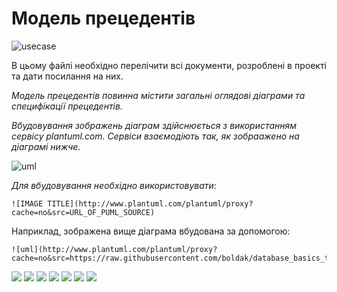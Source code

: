 # Модель прецедентів
![usecase](http://www.plantuml.com/plantuml/png/PP0_JyCm4CLtVufJM63eqAHTgtOAI20XHM7gOjANo99p3lv3AUB38mSN737vlRlVtLblxxoqFenQoCuRIqKTu7n1qj6ihkNMmSxLA8GGyQ5LM7tj4YT4SEYa0nMD6fZQQSQRUltNU54uKms6bPeUk3T7fiEh2PuQs7VL8OsKT0FqFP3j19_8uYtUIbILdNmqW-AVUfiTF4oJeoV9Si08zaU-VOPrXgM-It192veQUAzuSAbT_V_9lNBUs4i2DjauIttv19apayU7JyJsTuMOaugfxM8kIrikRNMDM4VRhfEBkanwDbLkDhdPYZtu54Rz3G00)






В цьому файлі необхідно перелічити всі документи, розроблені в проекті та дати посилання на них.

*Модель прецедентів повинна містити загальні оглядові діаграми та специфікації прецедентів.*

*Вбудовування зображень діаграм здійснюється з використанням сервісу plantuml.com. Сервіси взаємодіють так, як зобраажено на діаграмі нижче.*

![uml](http://www.plantuml.com/plantuml/proxy?cache=no&src=https://raw.githubusercontent.com/boldak/database_basics_template/master/src/uml/example.puml)

*Для вбудовування необхідно використовувати:*
```
![IMAGE TITLE](http://www.plantuml.com/plantuml/proxy?cache=no&src=URL_OF_PUML_SOURCE)
```
Наприклад, зображена вище діаграма вбудована за допомогою:
```
![uml](http://www.plantuml.com/plantuml/proxy?cache=no&src=https://raw.githubusercontent.com/boldak/database_basics_template/master/src/uml/example.puml)
```
![](http://www.plantuml.com/plantuml/png/hLRFJXDl5DtFKzpaj_cP89R6XU4FmQ0B5ovDt8AqGeBKb75Zkg15Ymi2YI4bCV87UO6XjZ9CEzDNkFUDFD_jz1k-C0cZiQJ9DpDtphtdd7j2bxRzbRh_uTscjrcf-hHUMLchr3sFqizyjRRbqvlQPgs-K2gLQ7lZOsLXvidY_EhYYsUpyuzM5-dLyaoHSZxXWA-voy7uDJxdlXn9Krgomu6qfIE7XN0kPG_rJOuvv8Z35EqR9y095M_NT96zAKALtk4-3paeX7w6gNPGtmFAa1FksWudk7iDt9riRdqUw2GtnD7T4GgrF3V0U6CW-nWraDPTIjoT8DBuSlo8kuJZmCg18GAEy1UWF9PMeVPVLSU1743NM3egcZ8OctAiqzoBHCzVFvwUKPM8HyPI8vtXXCaICihnIFMAkOzlGF99IS2OOk1b1JVrSaJSuoGLUYIxUabyfHiMcYirHJuNMcG-LVbqDXKHm6qT4cPBXsyo1IfRQqv46dbxrx1DDLlsoXvc3HFuR5xZIFce8Xpf62EEGCdPizIAEHUhmHUtzxkHrqdjxPaULd3L2yuSvlUuZvc3VfpPAWTkZ_yDfqdhfgxi0M7I0RvHcfwOOrIQCXsbARjJjnPS4G4VQ2rMwS6SmmpUzEokWG-gtJrJz6oa0l8vv4xvIZjVJS11HYF2tGoraw7ILislK7tZxRfF_rMhA_Xa-sSI_HrWlo10QEHq7cbwx1sicMBb6dhXokC47ln9JnrpBqrVo4Eo2GTLZ9zc1LIoh837Fw5HBa0ZrxsS3LLwqj9EwNwcKO77iYUjYQb5qlXd-SiVG0DIE7pslmdy0bw8gVR7hUI88wKUWufHGaqrnJr8szTWvBDt_ER0klPNCfng3aEZk151WwE-9E0qi7EeJGcXg6ccbIycNBU2ocwXahFME3st_ThxrB7nWbLhM92wz_JbiWTJVl0bNnBcF-CsOP3XD75xcYzqdz48BVVDYNzoug4in8CkFQHogLpoi6uJk2MSyPlcDm00)
![](http://www.plantuml.com/plantuml/png/hLNDJXDH5DxFKvp4ZIOAfN5X-24OTE72fObRa5P8a9eoRamNG4s92H53I4cCWCWBNCQE3DFszXM-yqQUUnZd9sra5fRDdRdtVZ_VEMTOslPNclw7TvlUPgtkqtfjPQtMz3nAVlFrnfPFRngRZUP2fLAXxOsFjOMP9ulpguilditEJwykqglbQfdZE8N1DGAOssiuuYvw6F4E3094l8U8v831o3sKWhpaVHZUnH0HOaG9y3TO0Orub_UuxGXv_o79ANs340EOKkZd20KdH4zG1h08KePJX4wfs-LZvTdHVQDARgR_jKc8n_MLqlF3iSgDFX-83yDxutuH_4KaM6MEd5q4fFH6xdPndOkPswMeZpJWFd-Hm8VSrJHLlU4ET_b4bTo9HCzVFvwQqVWeAxpp8zei8IXqH1zXabWcjnn5LIcSSJucGRH9r2DkwwF8rz8Ad-oqItKxphJFB894bDpig4AfjEY-oIAeRQqLvgWrgIDRAQaEOFgKBcQT2IcokuPOhJWoGgmoHeYvFJco8HyMAZnN16_X8ZyAhKdKMl2U8qqfO9FLK7ZvapeQ2FWT7ekm9wfAGvHUEixXq7q4ycVHKz47fFfY1oV3-zcrnmsidjI-3d45G-hSvdjRkJMs1tC5GyMW-D1Pkyxa82mQAvLQdk0CLwhbAW5tyUci8CXGknagRJNy6ZKttgxxTAzUNv5VreTkhB_3uZVwY9oXmfQEKV96sqsn9jRnQpwP2TKScp2Nkv5ZQVqrwy9d9-b3YrZtn9KWQ3HMHs787JNwNtnMI_ZSzXllR_cyMvvwGyurlQSlbpsSuYSkSUa-a-VeaEWRJ14wKxYGPQoIT_d0hV0BrfDZaMm4z8YgbMh5Swm9t9AivH_b7m00)
![](http://www.plantuml.com/plantuml/png/hLLFJnDn4BtlfvZWLMjfD34K28bwCF7WnSHhWQrWa3LblPWUQ2lrqe0Xf2IA8l85rgMr1ThjLvZvHhxvxRhTBLHMuoPDVdzctvjvysQxjEMMAkxRrnlMXbrsQSqkhTeLowBecIyxcowjE1jEPI6VpzFM-ZjxOVR1ulpoufD7S_DtbnVf-SDxMSBv2tlSOv-zy3N-oBxKEP1jxkFSawQqPO_u8ZoIcjIbeU7oWRrC1ASQAJKUSXye_OZcqrMysuGeSy9T7h2NomH_p5q0TRa3c047xF-9WjXBbQVXdididDXFyKix4_qtnFO0VoajgOEYVfMS_Idqqf03vDP2qDu_qk-hg23VXSX3QHi8BJTgtA79vaOaUlpYVcwMu8KkyGZ9UIgZrWHj0iB6LuNnYwIwX79dqkPXDkY2WSw4F68FKO56M9dypb-Djz39208ADWqUW93Y-LW2UtCrDKdLwonIZKdD2CQxU367OhJH-XfVO7L0IaPOQneZlf36fC-YRXJJQ5K-IVgzEesBEs22Q8PBtXlKWP9q8DFUDAuRQqoo709a58eeks3H3GYxDCEVV_TwXjJXE3aUzsYcc4JPHrWdRZDoKwJU65hR8er42La4IQUfRTq1MiVul9MmeauG_m1PJzgGnipr454xOnBQT5oRAkilrrowLIwNy8mjfbDx1B2VWEohJgahCo7n2PnaiAxhMFn5yj66RQF1fFDnKTFiatRVBPBrVz8i_5sQCAtK8ZMDaP6RSPEAgcQUyl4FPSqoI4dMet1WEXn4iIEp0IdxE3kGmmb-xXSJ4-cyYMX3TSeEggjOpohEAtl5tNfQMhOmCD_vb4y9EHrpau0oo14tSto2fQa412rTyHa75iBwkF3f3XNoXRobcaMmIrZZB_WN)
![](http://www.plantuml.com/plantuml/png/bLH1RjDG4Dtx57C0Q4FPe996HMN3WYK7Q6b2AuLQIiq6PK42E4AAMWbLGK8AfUG2niIAQnpd2czknBpQM9IabPj5Clb_vhqtRyRUFlPsEzwRrssdtMnvSj3StMzs74UAJxtb7ddoqcsxdQrQhIR7Xs-RMmyUDUfxZMTFD-lhUmrviVEmIZh62313Y20lWu-vVa2cxv0YK5z7UYhw2Hcco0GBEyyG8T6-lXVj8n0ao9YBkQN4bJWdEZ3idbN4LXqNp5z1rbXxnAOY7TmJxUKdYCXH2VqSaU54c1fAYWnXoJ2sqna2tkePKTaDcQW4b-ktNGgIPNsLz7mdgrNyrY4Dq_volmZ_8eeTaZbckmX5HqlpEBbf7fNKVARdfkL41uOyoWssuWByovKufnBKDuwG7XKEMIS-8infekc-pA68qZpQlxR3tLN3xfQaLyjV_Yk3JS6O_h4CYKLdGZAnc38MI6mdxOVUn1nxdggdTtBnyNNYBYx-tS3kIbd5okd7dDjWXeMq30bla9eqeb03rI0fcN88pcNAdcuN-z_Z9bIE6R_nCt-Uh3nS3SnwyYBbbBHVWcDnyoxbWKcri7Fuwi2JbkjwDiWdptSSZF434qoupEVmAJrT4_XhkB0mOG_Mz90HVY5pB2scFhal6xMDciEzAE2sBRRttHy0)
![](http://www.plantuml.com/plantuml/png/ZLJDRjD06BplKtmILmXfXH0gRLHKE73WYCGrfJQj56Bac0lAWJXIu12b2A4W8T9IyWAMsz3WvkSLPj-8MQzbOgXI-_JjxdX-nflijeAw7xnztL0DnmtaqAaVEBvIaZtRhjSCvANNyFoTQhKghQDtpix6WzhsVktfuwtjk_irURvthmmS8qIuH8p8lePFY7M8XNwFAVSZtTD3VIn8x9Rkw51t3Ln_G5HAO6oGkeCv2HDCCvbl__FT5jsnEvXWXgXIYluK4n9DS46Q6HQ8rqa8ea8y0uzIPxy5SK5V3ql9_o3salHNkgz3IeJhn9UPrtF2Zt71pIz6CoPs8EovOwrn6aWfzS-cKv8DsF5S3sq02cRVxMjgvaOcUVBYVcL3CBAzqnIzBJBhIzrDbmL_fgubnuy49BghL2ct9-OMcCwpnidNmuIBo7B-TUiq3mftldrTd-rSDFsnvAjys68a0aFp6X8RZ6B2sTXO6klhOZqiKhPnjdezszS9vjUH0jd7w5lH5PLvUM5fUe4Z_j6hmq1kkMwTJtx6IWNV6UGNhZ0rdQmUsO-QxTX63TTDVHR2dF2G8CnqzvzBaIxAHMW5tXkxKZQ7wz67hnuzsrCOuIV660lzdA97GimgWbu5PnmJmqo5lfbmZeKYRCg3MEx8PdMpgaogZ6wNC_yl_m00)
![](http://www.plantuml.com/plantuml/png/hLLBQnDH5DxFhpZWHa5h6aIaZrAfBbou5DosTc8BjIFfk94isaPIXA15GWAYhJL_O38cPlB8v2-S-u_ypfbn7ZJGMJIhE_VS-ptEusRpoDskkX_U7LW7TiMbFNjxrwvQ5iM_jOfpwD8Rvy2fhfTA9JhQ_sYlBp_PMDlPUF5iPUtXpWQzsdfSv3Z_P8-7xBCNNUDpdc5dOjey96nFs3Cds0hv3uTaJdd0OtDYJasz47hNdCK00OyvY3c-SsYEEOXmXDkStIUSqXqmJDahX7x90-0Ck0-KAIJw2KE7FOcObd8SQynJ5IFYyNNwGdI_G3N4ZObfGgPdJg_ROVy_8d6ep86uOP_OkzN4VfE40kqB4ZmpRSsUN0PgmxHDHwNTY4JFNpzQMYOqmO1u3hMUv50CYZB8XDf-4fX0Ovp28JRcmbYCegmKaWdJ8Y26aLCWr_KJyhMKu4EaNgZH-IBEdn-Bmis6AaJfeNkKfi0-tCsDK6rH1zOIKfszv2jPh8W9L5skyLYj21bXBJBcg5yzLsPyPkkwceUiyLMsuMiB2QNCVQ5AQi5Xl9e9_2VrCGNuJSvoi1qjdwOE7TJAuD1TRFe8zRMVcXa76D7FqXGZHAVgJOUlnrxKEs7UEr0qMVTMSuRo7MM-YhLXAeS7UME5ifObkE2UQkd5u98-dH3sKzHsYag7ZcjJTV_jdajtAfLj_DBka-d-0R2_FE503EL2EZp93ffCiHRMyJoRcONLr1PEaorB3yUI-akkywzFt7qXZpK6Lq2Gks8I7pFJ4AEtuxDSmEUHwxoF-Ao8f-BWNDLw-dBBmkZyvYvtvRMyv0P1ttI9kB74LrZgYmpfJQpqGRHmB430fmTKBfLBbh36S9jOuv_n7m00)
![](http://www.plantuml.com/plantuml/png/fLLFJnDn4BtlfvZ4YoQ8fT74y8TWq8C7ZoPUGLeXGMhAUZ4z03M5GoC98P0O1P4li1Hgbswx_GeptyWtiyiFLZUoXZsGtv_Vp7lptWoTM_SNwlx7zwlUQgNgqt9bOQbIzpnAl-bgRSsdjxNLMdscL2hH-igdoip4qzdfnTcNpoUd7otEqklv9qMUytSEkCST3f8msqSSo8viILFFUSX3sIsKwrIs4Rc9Y93x7AOPlt8i6npAvbL6sHuZlB8JxlA0WqBPZxcBF5s-G9O1nznn28SSw8ti6yQ6tGN6ufAu_pTy8RWVWEeX8f8sQ0QovS06Sc39EuHqKLAn710Fxo3TdaaMoHVPjcIcZwO9f2K7ScZWjsQY5syUZq-eYLtY4SeEL2Kj0LHYq0Np2tSHSVTAf1uEHefO3AAi4EQSx1Congcw8sdQ5lJDBE3XfbceSVb8TJJl4bA8R1b3c0lUbzSILDQMCYFHoEknXWErMN8xjvZK8k2hXd7VIb4muhxH675VchccIdigcwt19pUxkP67vTeNkLDpsmcU1SPMu_1VcBVLca4xia48UI3DFoooZJgUjZ41AkPptG1R-tXaunHhDuwvd1Q1mr_MMbeBgeWJgeZj6HLJKr-QYp1_H__2Isl3SxpSvOjimJ7thp7k6uY6c30xUDEKpyfxZ59rmmTJD-lSo-hfgfhwJvjxV9RwWmAJkKq4TrRcEPsZEv-PTcTQAw2icxiw3bfMBa5Qg_aLgg-yM_RfNhMwWC_TOIw8lvdi4OUgSERAnjsTO2miLsxx7IO50loSWmB4xiohN83Nkb_xaE1v2KwrXdTrxzchUG-k_UHJFYKq_36t2Em6uyIjSJx1qlwhmuYshb1IxE5PY8iEFQHogLpo53LDDuSrVaj_0m00)
